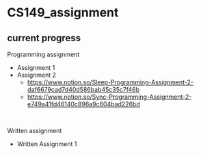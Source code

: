 # CS149_assignment

## current progress

Programming assignment 
- Assignment 1
- Assignment 2
   - https://www.notion.so/Sleep-Programming-Assignment-2-daf6679cad7d40d586bab45c35c7f46b
   - https://www.notion.so/Sync-Programming-Assignment-2-e749a41fd46140c896a9c604bad226bd
 
 </br>

Written assignment
- Written Assignment 1 
